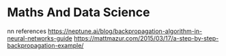 # Maths And Data Science

nn references
https://neptune.ai/blog/backpropagation-algorithm-in-neural-networks-guide
https://mattmazur.com/2015/03/17/a-step-by-step-backpropagation-example/